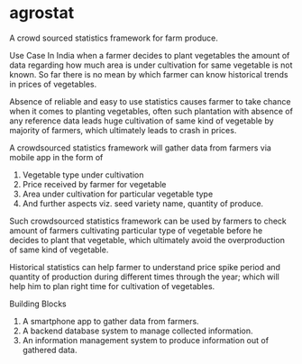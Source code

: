 # agrostat
A crowd sourced statistics framework for farm produce.

Use Case 
  In India when a farmer decides to plant vegetables the amount of data regarding how much area is under cultivation for same vegetable is not known. So far there is no mean by which farmer can know historical trends in prices of vegetables.
  
  Absence of reliable and easy to use statistics causes farmer to take chance when it comes to planting vegetables, often such plantation with absence of any reference data leads huge cultivation of same kind of vegetable by majority of farmers, which ultimately leads to crash in prices. 
  
  A crowdsourced statistics framework will gather data from farmers via mobile app in the form of
  1. Vegetable type under cultivation
  2. Price received by farmer for vegetable 
  3. Area under cultivation for particular vegetable type
  4. And further aspects viz. seed variety name, quantity of produce.  
  
Such crowdsourced statistics framework can be used by farmers to check amount of farmers cultivating particular type of vegetable before he decides to plant that vegetable, which ultimately avoid the overproduction of same kind of vegetable. 

Historical statistics can help farmer to understand price spike period and quantity of production during different times through the year; which will help him to plan right time for cultivation of vegetables. 

Building Blocks
  1. A smartphone app to gather data from farmers.
  2. A backend database system to manage collected information.
  3. An information management system to produce information out of gathered data.

